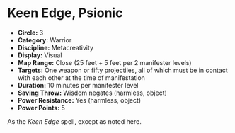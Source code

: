 # Keen Edge, Psionic

- **Circle:** 3
- **Category:** Warrior
- **Discipline:** Metacreativity
- **Display:** Visual
- **Map Range:** Close (25 feet + 5 feet per 2 manifester levels)
- **Targets:** One weapon or fifty projectiles, all of which must be in contact with each other at the time of manifestation
- **Duration:** 10 minutes per manifester level
- **Saving Throw:** Wisdom negates (harmless, object)
- **Power Resistance:** Yes (harmless, object)
- **Power Points:** 5

As the *Keen Edge* spell, except as noted here.
